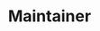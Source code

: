 ---
joined: 202404
_id: convin305
name: 박수민
title: Maintainer
team: Contributor2024
link_github: https://github.com/convin305
link_linkedin:
link_twitter:
link_facebook:
link_instagram:
link_youtube:
link_homepage:
---